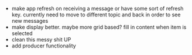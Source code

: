 - make app refresh on receiving a message or have some sort of refresh key. currently need to move to different topic and back in order to see new messages
- make display better. maybe more grid based? fill in content when item is selected
- clean this messy shit UP
- add producer functionality
